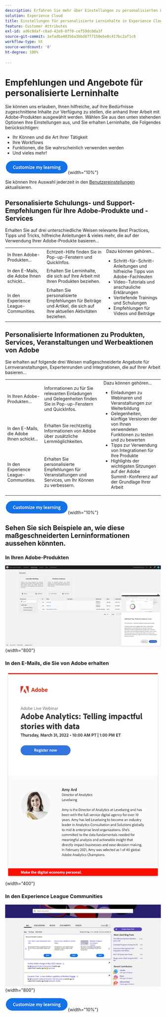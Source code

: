 ```yaml
---
description: Erfahren Sie mehr über Einstellungen zu personalisierten Lerninhalten in Experience Cloud. Auf diese Weise erhalten Kundinnen und Kunden auf der Grundlage ihrer Nutzungsdaten personalisierte Hilfe und Angebote per E-Mail, in ihren Adobe Experience Cloud-Produkten und in den Adobe Experience League Communities.
solution: Experience Cloud
title: Einstellungen für personalisierte Lerninhalte in Experience Cloud
feature: Customer Attributes
exl-id: ad6c8daf-c8ad-42e9-8ff0-cef59dc0da3f
source-git-commit: 1efadba40356a3bbd87f7150ebe0c417bc2af1c8
workflow-type: ht
source-wordcount: '0'
ht-degree: 100%

---
```


# Empfehlungen und Angebote für personalisierte Lerninhalte

Sie können uns erlauben, Ihnen hilfreiche, auf Ihre Bedürfnisse zugeschnittene Inhalte zur Verfügung zu stellen, die anhand Ihrer Arbeit mit Adobe-Produkten ausgewählt werden. Wählen Sie aus den unten stehenden Optionen Ihre Einstellungen aus, und Sie erhalten Lerninhalte, die Folgendes berücksichtigen:

* Ihr Können und die Art Ihrer Tätigkeit
* Ihre Workflows
* Funktionen, die Sie wahrscheinlich verwenden werden
* Und vieles mehr!

[![](assets/personalized-learning-customize-learning-button.png)](https://experience.adobe.com/?shell_forceuserconsent=true#/home){width="10%"}


Sie können Ihre Auswahl jederzeit in den [Benutzereinstellungen](https://experience.adobe.com/preferences/) aktualisieren.





## Personalisierte Schulungs- und Support-Empfehlungen für Ihre Adobe-Produkte und -Services

Erhalten Sie auf drei unterschiedliche Weisen relevante Best Practices, Tipps und Tricks, hilfreiche Anleitungen &amp; vieles mehr, die auf der Verwendung Ihrer Adobe-Produkte basieren...

<table>
<tbody>
  <tr>
    <td>In Ihren Adobe-Produkten...<br></td>
    <td>Echtzeit-Hilfe finden Sie in Pop-up-Fenstern und QuickInfos.</td>
    <td rowspan="3">Dazu können gehören... <ul><li>Schritt-für-Schritt-Anleitungen und hilfreiche Tipps von Adobe-Fachleuten</li> 
    <li>Video-Tutorials und anschauliche Erklärungen</li> 
    <li>Vertiefende Trainings und Schulungen</li> 
    <li>Empfehlungen für Videos und Beiträge</li>
    </ul></td>
  </tr>
  <tr>
    <td>In den E-Mails, die Adobe Ihnen schickt...</td>
    <td>Erhalten Sie Lerninhalte, die sich auf Ihre Arbeit mit Ihren Produkten beziehen.</td>
  </tr>
  <tr>
    <td>In den Experience League-Communities.</td>
    <td>Erhalten Sie personalisierte Empfehlungen für Beiträge und Artikel, die sich auf Ihre aktuellen Aktivitäten beziehen.</td>
  </tr>
</tbody>
</table>



## Personalisierte Informationen zu Produkten, Services, Veranstaltungen und Werbeaktionen von Adobe

Sie erhalten auf folgende drei Weisen maßgeschneiderte Angebote für Lernveranstaltungen, Expertenrunden und Integrationen, die auf Ihrer Arbeit basieren...

<table>
<tbody>
  <tr>
    <td>In Ihren Adobe-Produkten...<br></td>
    <td>Informationen zu für Sie relevanten Einladungen und Gelegenheiten finden Sie in Pop-up-Fenstern und QuickInfos.</td>
    <td rowspan="3">Dazu können gehören... <ul>
    <li>Einladungen zu Webinaren und Veranstaltungen zur Weiterbildung</li> 
    <li>Gelegenheiten, künftige Versionen der von Ihnen verwendeten Funktionen zu testen und zu bewerten</li>
    <li>Tipps zur Verwendung von Integrationen für Ihre Produkte</li> 
    <li>Highlights der wichtigsten Sitzungen auf der Adobe Summit-Konferenz auf der Grundlage Ihrer Arbeit</li>
    </ul></td>
  </tr>
  <tr>
    <td>In den E-Mails, die Adobe Ihnen schickt...</td>
    <td>Erhalten Sie rechtzeitig Informationen von Adobe über zusätzliche Lernmöglichkeiten.</td>
  </tr>
  <tr>
    <td>In den Experience League-Communities.</td>
    <td>Erhalten Sie personalisierte Empfehlungen für Veranstaltungen und Services, um Ihr Können zu verbessern.</td>
  </tr>
</tbody>
</table>


[![](assets/personalized-learning-customize-learning-button.png)](https://experience.adobe.com/?shell_forceuserconsent=true#/home){width="10%"}




## Sehen Sie sich Beispiele an, wie diese maßgeschneiderten Lerninformationen aussehen könnten.


### In Ihren Adobe-Produkten

![](assets/personalized-learning-in-product.gif){width="800"}



### In den E-Mails, die Sie von Adobe erhalten

![](assets/personalized-learning-email.png){width="400"}



### In den Experience League Communities

![](assets/personalized-learning-communities.png){width="800"}



[![](assets/personalized-learning-customize-learning-button.png)](https://experience.adobe.com/?shell_forceuserconsent=true#/home){width="10%"}
